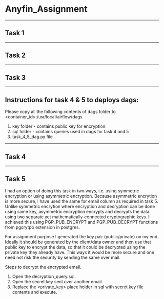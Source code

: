 # Anyfin_Assignment

------------------------------------------------------------------------------------------------
Task 1
------------------------------------------------------------------------------------------------


------------------------------------------------------------------------------------------------
Task 2
------------------------------------------------------------------------------------------------



------------------------------------------------------------------------------------------------
Task 3
------------------------------------------------------------------------------------------------

------------------------------------------------------------------------------------------------
Instructions for task 4 & 5 to deploys dags:
------------------------------------------------------------------------------------------------
Please copy all the following contents of dags folder to <container_id>:/usr/local/airflow/dags

1. key folder - contains public key for encryption
2. sql folder - contains queries used in dags for task 4 and 5
3. task_4_5_dag.py file

------------------------------------------------------------------------------------------------
Task 4
------------------------------------------------------------------------------------------------



------------------------------------------------------------------------------------------------
Task 5
------------------------------------------------------------------------------------------------
I had an option of doing this task in two ways, i.e. using symmetric encryption or using asymmetric encryption.
Because asymmetric encrytion is more secure, I have used the same for email column as required in task 5. 
Unlike symmetric encrytion where encryption and decryption can be done using same key, asymmetric encryption encrypts and decrypts
the data using two separate yet mathematically-connected cryptographic keys. I achieved this using PGP_PUB_ENCRYPT 
and PGP_PUB_DECRYPT functions from pgcrytpo extension in postgres.

For assignment purpose I generated the key pair (public/private) on my end. Ideally it should be generated by the 
client/data owner and then use that public key to encrypt the data, so that it could be decrypted using the private key they already have.
This ways it would be more secure and one need not risk the security by sending the same over mail.


Steps to decrypt the encrypted email.

1. Open the decryption_query.sql.
2. Open the secret.key sent over another email.
2. Replace the <private_key> place holder in sql with secret.key file contents and execute.
